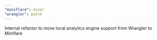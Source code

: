 ```yaml
---
"miniflare": minor
"wrangler": patch
---
```


Internal refactor to move local analytics engine support from Wrangler to Miniflare
